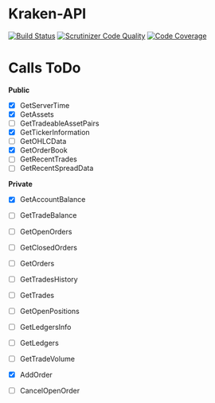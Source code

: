 # Kraken-API

[![Build Status](https://travis-ci.org/Hanisch-IT/kraken-api.svg?branch=master)](https://travis-ci.org/Hanisch-IT/kraken-api)
[![Scrutinizer Code Quality](https://scrutinizer-ci.com/g/Hanisch-IT/kraken-api/badges/quality-score.png?b=master)](https://scrutinizer-ci.com/g/Hanisch-IT/kraken-api/?branch=master)
[![Code Coverage](https://scrutinizer-ci.com/g/Hanisch-IT/kraken-api/badges/coverage.png?b=master)](https://scrutinizer-ci.com/g/Hanisch-IT/kraken-api/?branch=master)

# Calls ToDo

**Public**
- [x] GetServerTime
- [x] GetAssets
- [ ] GetTradeableAssetPairs
- [x] GetTickerInformation
- [ ] GetOHLCData
- [x] GetOrderBook
- [ ] GetRecentTrades
- [ ] GetRecentSpreadData

**Private**
- [x] GetAccountBalance
- [ ] GetTradeBalance
- [ ] GetOpenOrders
- [ ] GetClosedOrders
- [ ] GetOrders
- [ ] GetTradesHistory
- [ ] GetTrades
- [ ] GetOpenPositions
- [ ] GetLedgersInfo
- [ ] GetLedgers
- [ ] GetTradeVolume
- [x] AddOrder
- [ ] CancelOpenOrder

